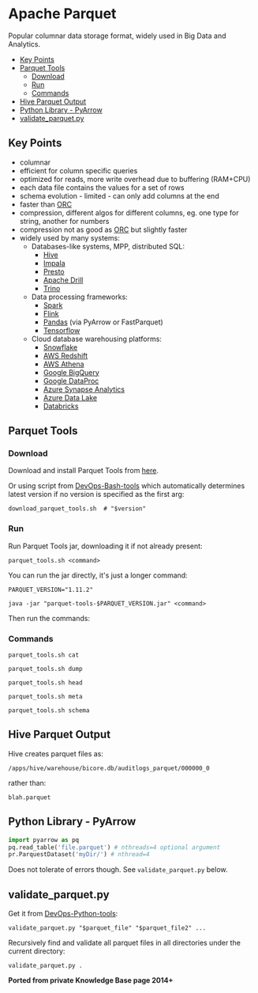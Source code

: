 # Apache Parquet

Popular columnar data storage format, widely used in Big Data and Analytics.

<!-- INDEX_START -->

- [Key Points](#key-points)
- [Parquet Tools](#parquet-tools)
  - [Download](#download)
  - [Run](#run)
  - [Commands](#commands)
- [Hive Parquet Output](#hive-parquet-output)
- [Python Library - PyArrow](#python-library---pyarrow)
- [validate_parquet.py](#validate_parquetpy)

<!-- INDEX_END -->

## Key Points

- columnar
- efficient for column specific queries
- optimized for reads, more write overhead due to buffering (RAM+CPU)
- each data file contains the values for a set of rows
- schema evolution - limited - can only add columns at the end
- faster than [ORC](data-formats.md#orc)
- compression, different algos for different columns, eg. one type for string, another for numbers
- compression not as good as [ORC](data-formats.md#orc) but slightly faster
- widely used by many systems:
  - Databases-like systems, MPP, distributed SQL:
    - [Hive](hive.md)
    - [Impala](impala.md)
    - [Presto](presto.md)
    - [Apache Drill](drill.md)
    - [Trino](https://github.com/trinodb/trino)
  - Data processing frameworks:
    - [Spark](spark.md)
    - [Flink](https://flink.apache.org/)
    - [Pandas](https://pandas.pydata.org/)  (via PyArrow or FastParquet)
    - [Tensorflow](https://www.tensorflow.org/)
  - Cloud database warehousing platforms:
    - [Snowflake](snowflake.md)
    - [AWS Redshift](aws.md)
    - [AWS Athena](https://aws.amazon.com/athena/)
    - [Google BigQuery](bigquery.md)
    - [Google DataProc](https://cloud.google.com/dataproc)
    - [Azure Synapse Analytics](https://azure.microsoft.com/en-us/products/synapse-analytics)
    - [Azure Data Lake](https://azure.microsoft.com/en-us/solutions/data-lake)
    - [Databricks](https://www.databricks.com/)

## Parquet Tools

### Download

Download and install Parquet Tools from [here](https://repo1.maven.org/maven2/org/apache/parquet/parquet-tools/).

Or using script from [DevOps-Bash-tools](devops-bash-tools.md) which automatically determines latest version if no
version is specified as the first arg:

```shell
download_parquet_tools.sh  # "$version"
```

### Run

Run Parquet Tools jar, downloading it if not already present:

```shell
parquet_tools.sh <command>
```

You can run the jar directly, it's just a longer command:

```shell
PARQUET_VERSION="1.11.2"
```

```shell
java -jar "parquet-tools-$PARQUET_VERSION.jar" <command>
```

<!--

```shell
PARQUET_VERSION=1.5.0
```

```shell
cd /usr/local
wget -O "parquet-tools-$PARQUET_VERSION-bin.zip" \
  "http://search.maven.org/remotecontent?filepath=com/twitter/parquet-tools/$PARQUET_VERSION/parquet-tools-$PARQUET_VERSION-bin.zip"
unzip "parquet-tools-$PARQUET_VERSION-bin.zip"
link_latest parquet-tools-*
cd "parquet-tools-$PARQUET_VERSION"
```

Add the Parquet Tools to your `$PATH`:

```shell
export PATH="$PATH:/usr/local/bin/parquet-tools:$HOME/bin/parquet-tools"
```

-->

Then run the commands:

### Commands

```shell
parquet_tools.sh cat
```

```shell
parquet_tools.sh dump
```

```shell
parquet_tools.sh head
```

```shell
parquet_tools.sh meta
```

```shell
parquet_tools.sh schema
```

<!--

Old zip binary not available in versions > 1.6 (currently on 1.11.2)

```shell
parquet-cat
```

```shell
parquet-dump
```

```shell
parquet-head
```

```shell
parquet-meta
```

```shell
parquet-schema
```

```shell
parquet-tools --help
```

-->

## Hive Parquet Output

Hive creates parquet files as:

```text
/apps/hive/warehouse/bicore.db/auditlogs_parquet/000000_0
```

rather than:

```text
blah.parquet
```

## Python Library - PyArrow

```python
import pyarrow as pq
pq.read_table('file.parquet') # nthreads=4 optional argument
pr.ParquestDataset('myDir/') # nthread=4
```

Does not tolerate of errors though. See `validate_parquet.py` below.

## validate_parquet.py

Get it from [DevOps-Python-tools](devops-python-tools.md):

```shell
validate_parquet.py "$parquet_file" "$parquet_file2" ...
```

Recursively find and validate all parquet files in all directories under the current directory:

```shell
validate_parquet.py .
```

**Ported from private Knowledge Base page 2014+**

